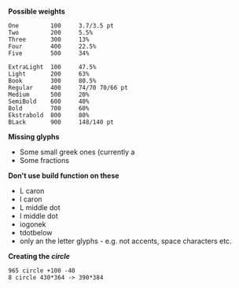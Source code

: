 **Possible weights**
```
One         100		3.7/3.5 pt		
Two         200		5.5%		
Three       300		13%		
Four        400		22.5%	
Five        500		34%		

ExtraLight  100		47.5%	
Light       200		63%
Book        300		80.5%
Regular     400		74/70 70/66 pt		
Medium      500		20%
SemiBold    600		40%
Bold        700		60%
Ekstrabold  800		80%
BLack       900		148/140 pt
```

**Missing glyphs**
* Some small greek ones (currently a 
* Some fractions

**Don't use build function on these**
* L caron
* l caron
* L middle dot
* l middle dot
* iogonek
* tdotbelow
* only an the letter glyphs - e.g. not accents, space characters etc.

**Creating the _circle_**
```
965 circle +100 -40
8 circle 430*364 -> 390*384
```
